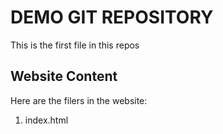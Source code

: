 # DEMO GIT REPOSITORY

This is the first file in this repos

## Website Content

Here are the filers in the website:

1. index.html